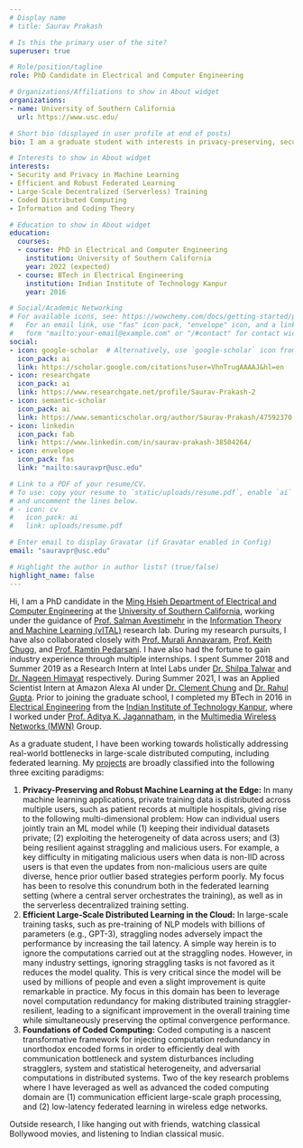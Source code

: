 ```yaml
---
# Display name
# title: Saurav Prakash

# Is this the primary user of the site?
superuser: true

# Role/position/tagline
role: PhD Candidate in Electrical and Computer Engineering

# Organizations/Affiliations to show in About widget
organizations:
- name: University of Southern California
  url: https://www.usc.edu/ 

# Short bio (displayed in user profile at end of posts)
bio: I am a graduate student with interests in privacy-preserving, secure, and distributed data analytics.

# Interests to show in About widget
interests:
- Security and Privacy in Machine Learning
- Efficient and Robust Federated Learning 
- Large-Scale Decentralized (Serverless) Training 
- Coded Distributed Computing 
- Information and Coding Theory

# Education to show in About widget
education:
  courses:
  - course: PhD in Electrical and Computer Engineering
    institution: University of Southern California
    year: 2022 (expected)
  - course: BTech in Electrical Engineering
    institution: Indian Institute of Technology Kanpur
    year: 2016

# Social/Academic Networking
# For available icons, see: https://wowchemy.com/docs/getting-started/page-builder/#icons
#   For an email link, use "fas" icon pack, "envelope" icon, and a link in the
#   form "mailto:your-email@example.com" or "/#contact" for contact widget.
social:
- icon: google-scholar  # Alternatively, use `google-scholar` icon from `ai` icon pack
  icon_pack: ai
  link: https://scholar.google.com/citations?user=VhnTrugAAAAJ&hl=en
- icon: researchgate  
  icon_pack: ai
  link: https://www.researchgate.net/profile/Saurav-Prakash-2
- icon: semantic-scholar  
  icon_pack: ai
  link: https://www.semanticscholar.org/author/Saurav-Prakash/47592370
- icon: linkedin
  icon_pack: fab
  link: https://www.linkedin.com/in/saurav-prakash-38504264/
- icon: envelope
  icon_pack: fas
  link: "mailto:sauravpr@usc.edu"

# Link to a PDF of your resume/CV.
# To use: copy your resume to `static/uploads/resume.pdf`, enable `ai` icons in `params.toml`, 
# and uncomment the lines below.
# - icon: cv
#   icon_pack: ai
#   link: uploads/resume.pdf

# Enter email to display Gravatar (if Gravatar enabled in Config)
email: "sauravpr@usc.edu"

# Highlight the author in author lists? (true/false)
highlight_name: false
---
```


Hi, I am a PhD candidate in the <a href="https://minghsiehece.usc.edu/">Ming Hsieh Department of Electrical and Computer Engineering</a> at the <a href="https://www.usc.edu/"> University of Southern California</a>, working under the guidance of <a href="https://www.avestimehr.com/">Prof. Salman Avestimehr</a> in the <a href="https://www.avestimehr.com/vital-lab">Information Theory and Machine Learning (vITAL)</a> research lab. During my research pursuits, I have also collaborated closely with <a href="https://annavar.am/">Prof. Murali Annavaram</a>, <a href="https://hal.usc.edu/chugg/">Prof. Keith Chugg</a>, and <a href="https://web.ece.ucsb.edu/~ramtin/">Prof. Ramtin Pedarsani</a>. I have also had the fortune to gain industry experience through multiple internships. I spent Summer 2018 and Summer 2019 as a Research Intern at Intel Labs under <a href="https://scholar.google.com/citations?user=plidYfUAAAAJ">Dr. Shilpa Talwar</a> and <a href="https://scholar.google.com/citations?hl=en&user=frmNZH4AAAAJ">Dr. Nageen Himayat</a> respectively. During Summer 2021, I was an Applied Scientist Intern at Amazon Alexa AI under <a href="https://scholar.google.com/citations?hl=en&user=wBkmDegAAAAJ">Dr. Clement Chung</a> and <a href="https://guptarah.github.io/">Dr. Rahul Gupta</a>. Prior to joining the graduate school, I completed my BTech in 2016 in <a href="https://www.iitk.ac.in/ee/">Electrical Engineering</a> from the <a href="https://iitk.ac.in/">Indian Institute of Technology Kanpur</a>, where I worked under <a href="http://home.iitk.ac.in/~adityaj/">Prof. Aditya K. Jagannatham</a>, in the <a href="http://www.iitk.ac.in/mwn/">Multimedia Wireless Networks (MWN)</a> Group.


As a graduate student, I have been working towards holistically addressing real-world bottlenecks in large-scale distributed computing, including federated learning. My <a href='#projects'>projects</a> are broadly classified into the following three exciting paradigms:
<!-- <ol>
  <li><em>Server-assisted computing with centralized data placement:</em> In this domain, a crucial problem that I have focused on is that of the large-scale machine learning in sevrer farms, where server entity has full control over data. In this setting, one of the key bottlenecks is that of straggling nodes, that can degrade the  training performance significantly by slowing it down. </li>
  <li><em>Server-assisted computing with data at the edge users:</em> This includes the problem of federated learning, where a server entity, such as Google, wants to train a machine learning model from data at the users, while ensuring data privacy. Two key bottlenecks that I have addressed in my research works are mititgation of stragglers, and mitigation of nodes causing Byzantine (arbitrary) errors during the training process, both of them being for the general heterogeneous data distribution across the nodes. </li>
  <li><em>Decentralized (serverless) computing:</em> Problems in serverless computing include consensus based optimization, where a group of nodes want to learn a model over data available across the entirety of the nodes. There is no central authority to orchestrate the process in this setting. My recent work in this domain addresses Byzantine mitigation, which is quite challenging due to the absence of a central trusted coordinator.</li>
</ol> -->
<ol>
  <li><b>Privacy-Preserving and Robust Machine Learning at the Edge:</b> In many machine learning applications, private training data is distributed across multiple users, such as patient records at multiple hospitals, giving rise to the following multi-dimensional problem: How can individual users jointly train an ML model while (1) keeping their individual datasets private; (2) exploiting the heterogeneity of data across users; and (3) being resilient against straggling and malicious users. For example, a key difficulty in mitigating malicious users when data is non-IID across users is that even the updates from non-malicious users are quite diverse, hence prior outlier based strategies perform poorly. My focus has been to resolve this conundrum both in the federated learning setting (where a central server orchestrates the training), as well as in the serverless decentralized training setting.    
  </li>
  <li><b>Efficient Large-Scale Distributed Learning in the Cloud:</b> In large-scale training tasks, such as pre-training of NLP models with billions of parameters (e.g., GPT-3), straggling nodes adversely impact the performance by increasing the tail latency. A simple way herein is to ignore the computations carried out at the straggling nodes. However, in many industry settings, ignoring straggling tasks is not favored as it reduces the model quality. This is very critical since the model will be used by millions of people and even a slight improvement is quite remarkable in practice. My focus in this domain has been to leverage novel computation redundancy for making distributed training straggler-resilient, leading to a significant improvement in the overall training time while simultaneously preserving the optimal convergence performance. </li>
  <li><b>Foundations of Coded Computing:</b> Coded computing is a nascent transformative framework for injecting computation redundancy in unorthodox encoded forms in order to efficiently deal with communication bottleneck and system disturbances including stragglers, system and statistical heterogeneity, and adversarial computations in distributed systems. Two of the key research problems where I have leveraged as well as advanced the coded computing domain are (1) communication efficient large-scale graph processing, and (2) low-latency federated learning in wireless edge networks.  
  </li>
</ol>


Outside research, I like hanging out with friends, watching classical Bollywood movies, and listening to Indian classical music. 

